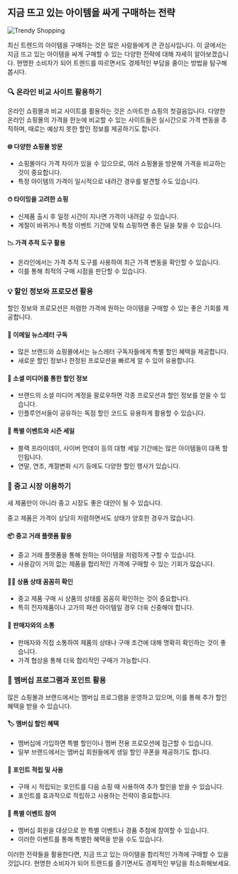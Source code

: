 ## 지금 뜨고 있는 아이템을 싸게 구매하는 전략

<img src="https://source.unsplash.com/1600x900/?shopping,trendy" alt="Trendy Shopping">

최신 트렌드의 아이템을 구매하는 것은 많은 사람들에게 큰 관심사입니다. 이 글에서는 지금 뜨고 있는 아이템을 싸게 구매할 수 있는 다양한 전략에 대해 자세히 알아보겠습니다. 현명한 소비자가 되어 트렌드를 따르면서도 경제적인 부담을 줄이는 방법을 탐구해 봅시다.

### 🔍 온라인 비교 사이트 활용하기

온라인 쇼핑몰과 비교 사이트를 활용하는 것은 스마트한 쇼핑의 첫걸음입니다. 다양한 온라인 쇼핑몰의 가격을 한눈에 비교할 수 있는 사이트들은 실시간으로 가격 변동을 추적하며, 때로는 예상치 못한 할인 정보를 제공하기도 합니다.

#### 🌐 다양한 쇼핑몰 방문

- 쇼핑몰마다 가격 차이가 있을 수 있으므로, 여러 쇼핑몰을 방문해 가격을 비교하는 것이 중요합니다.
- 특정 아이템의 가격이 일시적으로 내려간 경우를 발견할 수도 있습니다.

#### ⏱ 타이밍을 고려한 쇼핑

- 신제품 출시 후 일정 시간이 지나면 가격이 내려갈 수 있습니다.
- 계절이 바뀌거나 특정 이벤트 기간에 맞춰 쇼핑하면 좋은 딜을 찾을 수 있습니다.

#### 📉 가격 추적 도구 활용

- 온라인에서는 가격 추적 도구를 사용하여 최근 가격 변동을 확인할 수 있습니다.
- 이를 통해 최적의 구매 시점을 판단할 수 있습니다.

### 💡 할인 정보와 프로모션 활용

할인 정보와 프로모션은 저렴한 가격에 원하는 아이템을 구매할 수 있는 좋은 기회를 제공합니다.

#### 📧 이메일 뉴스레터 구독

- 많은 브랜드와 쇼핑몰에서는 뉴스레터 구독자들에게 특별 할인 혜택을 제공합니다.
- 새로운 할인 정보나 한정된 프로모션을 빠르게 알 수 있어 유용합니다.

#### 📱 소셜 미디어를 통한 할인 정보

- 브랜드의 소셜 미디어 계정을 팔로우하면 각종 프로모션과 할인 정보를 얻을 수 있습니다.
- 인플루언서들이 공유하는 독점 할인 코드도 유용하게 활용할 수 있습니다.

#### 🎉 특별 이벤트와 시즌 세일

- 블랙 프라이데이, 사이버 먼데이 등의 대형 세일 기간에는 많은 아이템들이 대폭 할인됩니다.
- 연말, 연초, 계절변화 시기 등에도 다양한 할인 행사가 있습니다.

### 🔄 중고 시장 이용하기

새 제품만이 아니라 중고 시장도 좋은 대안이 될 수 있습니다.

 중고 제품은 가격이 상당히 저렴하면서도 상태가 양호한 경우가 많습니다.

#### 📦 중고 거래 플랫폼 활용

- 중고 거래 플랫폼을 통해 원하는 아이템을 저렴하게 구할 수 있습니다.
- 사용감이 거의 없는 제품을 합리적인 가격에 구매할 수 있는 기회가 많습니다.

#### 🕵️‍♂️ 상품 상태 꼼꼼히 확인

- 중고 제품 구매 시 상품의 상태를 꼼꼼히 확인하는 것이 중요합니다.
- 특히 전자제품이나 고가의 패션 아이템일 경우 더욱 신중해야 합니다.

#### 💬 판매자와의 소통

- 판매자와 직접 소통하여 제품의 상태나 구매 조건에 대해 명확히 확인하는 것이 좋습니다.
- 가격 협상을 통해 더욱 합리적인 구매가 가능합니다.

### 🎯 멤버십 프로그램과 포인트 활용

많은 쇼핑몰과 브랜드에서는 멤버십 프로그램을 운영하고 있으며, 이를 통해 추가 할인 혜택을 받을 수 있습니다.

#### 🏷 멤버십 할인 혜택

- 멤버십에 가입하면 특별 할인이나 멤버 전용 프로모션에 접근할 수 있습니다.
- 일부 브랜드에서는 멤버십 회원들에게 생일 할인 쿠폰을 제공하기도 합니다.

#### 🔄 포인트 적립 및 사용

- 구매 시 적립되는 포인트를 다음 쇼핑 때 사용하여 추가 할인을 받을 수 있습니다.
- 포인트를 효과적으로 적립하고 사용하는 전략이 중요합니다.

#### 🎁 특별 이벤트 참여

- 멤버십 회원을 대상으로 한 특별 이벤트나 경품 추첨에 참여할 수 있습니다.
- 이러한 이벤트를 통해 특별한 혜택을 받을 수도 있습니다.

이러한 전략들을 활용한다면, 지금 뜨고 있는 아이템을 합리적인 가격에 구매할 수 있을 것입니다. 현명한 소비자가 되어 트렌드를 즐기면서도 경제적인 부담을 최소화해보세요.